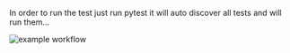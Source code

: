 In order to run the test just run pytest it will auto discover all tests and will run them...

![example workflow](https://github.com/nagrigore/testing/workflows/build/badge.svg)
